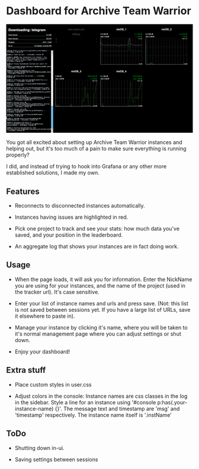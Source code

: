 # Dashboard for Archive Team Warrior
![Screenshot of a dashboard with multiple line graphs for bandwidth](screenshots/screenshot.png)

You got all excited about setting up Archive Team Warrior instances and helping out, but it's too much of a pain to make sure everything is running properly?

I did, and instead of trying to hook into Grafana or any other more established solutions, I made my own.

## Features

* Reconnects to disconnected instances automatically.

* Instances having issues are highlighted in red.

* Pick one project to track and see your stats: how much data you've saved, and your position in the leaderboard.

* An aggregate log that shows your instances are in fact doing work. 

## Usage

* When the page loads, it will ask you for information. Enter the NickName you are using for your instances, and the name of the project (used in the tracker url). It's case sensitive.

* Enter your list of instance names and urls and press save. (Not: this list is not saved between sessions yet. If you have a large list of URLs, save it elsewhere to paste in).

* Manage your instance by clicking it's name, where you will be taken to it's normal management page where you can adjust settings or shut down.

* Enjoy your dashboard!

## Extra stuff

* Place custom styles in user.css

* Adjust colors in the console: Instance names are css classes in the log in the sidebar. Style a line for an instance using '#console p:has(.your-instance-name) {}'. The message text and timestamp are 'msg' and 'timestamp' respectively. The instance name itself is '.instName'

## ToDo

* Shutting down in-ui.

* Saving settings between sessions
